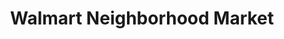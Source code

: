 ---
title: "Walmart Neighborhood Market"
url: /hoover/walmart-neighborhood-market/
shop: Supermarkt
---